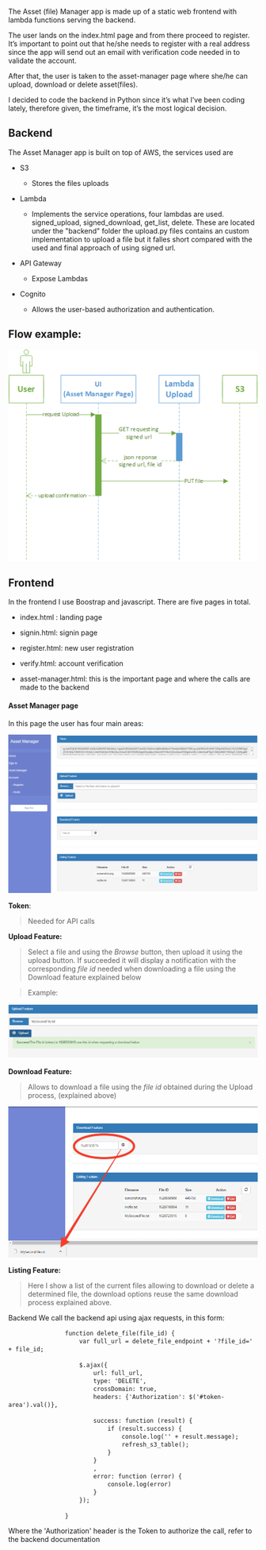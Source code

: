 The Asset (file) Manager app is made up of a static web frontend with lambda
functions serving the backend.

The user lands on the index.html page and from there proceed to register. It’s
important to point out that he/she needs to register with a real address since
the app will send out an email with verification code needed in to validate the
account.

After that, the user is taken to the asset-manager page where she/he can upload,
download or delete asset(files).

I decided to code the backend in Python since it’s what I’ve been coding lately,
therefore given, the timeframe, it’s the most logical decision.

Backend
-------

The Asset Manager app is built on top of AWS, the services used are

-   S3

    -   Stores the files uploads

-   Lambda

    -   Implements the service operations, four lambdas are used. signed_upload, signed_download, get_list, delete. These are located under the "backend" folder the upload.py files contains an custom implementation to upload a file but it falles short compared with the used and final approach of using signed url.

-   API Gateway

    -   Expose Lambdas

-   Cognito

    -   Allows the user-based authorization and authentication.

Flow example:
----
![](media/upload_flow.png)

Frontend
---------

In the frontend I use Boostrap and javascript. There are five pages in total.

-   index.html : landing page

-   signin.html: signin page

-   register.html: new user registration

-   verify.html: account verification

-   asset-manager.html: this is the important page and where the calls are made
    to the backend

#### Asset Manager page

In this page the user has four main areas:

![](media/2481d5e41a5a8fe787e7cca6a6ef9189.png)

**Token**:

>   Needed for API calls

**Upload Feature:**

>   Select a file and using the *Browse* button, then upload it using the upload
>   button. If succeeded it will display a notification with the corresponding
>   *file id* needed when downloading a file using the Download feature
>   explained below

>   Example:

![](media/2edd9889303d2e29f1a762b7759a6985.png)

**Download Feature:**

>   Allows to download a file using the *file id* obtained during the Upload
>   process, (explained above)

![](media/40237522e89e1ebf0750f7c335afca20.png)

**Listing Feature:**

>   Here I show a list of the current files allowing to download or delete a
>   determined file, the download options reuse the same download process
>   explained above.

Backend We call the backend api using ajax requests, in this form:

```
                function delete_file(file_id) {
                    var full_url = delete_file_endpoint + '?file_id=' + file_id;

                    $.ajax({
                        url: full_url,
                        type: 'DELETE',
                        crossDomain: true,
                        headers: {'Authorization': $('#token-area').val()},

                        success: function (result) {
                            if (result.success) {
                                console.log('' + result.message);
                                refresh_s3_table();
                            }
                        }
                        ,
                        error: function (error) {
                            console.log(error)
                        }
                    });

                }

```
Where the 'Authorization' header is the Token to authorize the call, refer to
the backend documentation
